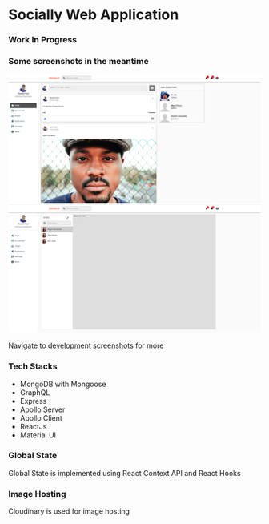 # Socially Web Application

### Work In Progress
### Some screenshots in the meantime

<img src="https://github.com/Ricardo-Paul/socially/blob/client/development%20screenshots/socially%20-%20home%20page.png" />

<img src="https://github.com/Ricardo-Paul/socially/blob/client/development%20screenshots/socially%20-%20message%20development.png" />

Navigate to [development screenshots](https://github.com/Ricardo-Paul/socially/tree/client/development%20screenshots) for more

### Tech Stacks

- MongoDB with Mongoose
- GraphQL
- Express
- Apollo Server
- Apollo Client
- ReactJs 
- Material UI

### Global State
Global State is implemented using React Context API and React Hooks

### Image Hosting
Cloudinary is used for image hosting